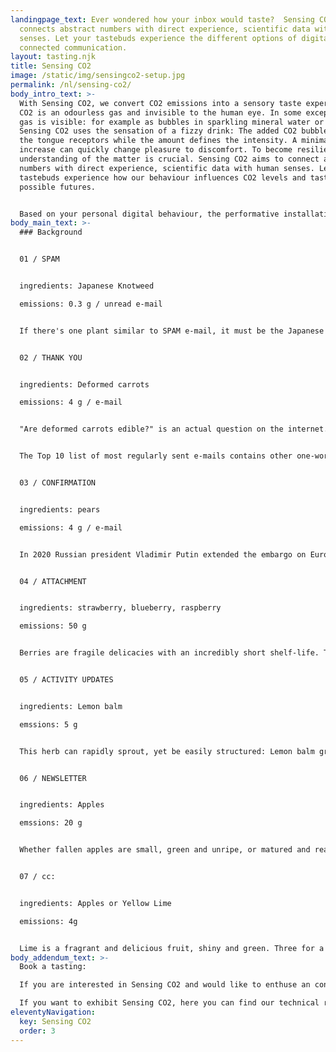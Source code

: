 ```yaml
---
landingpage_text: Ever wondered how your inbox would taste?  Sensing CO2
  connects abstract numbers with direct experience, scientific data with human
  senses. Let your tastebuds experience the different options of digital,
  connected communication.
layout: tasting.njk
title: Sensing CO2
image: /static/img/sensingco2-setup.jpg
permalink: /nl/sensing-co2/
body_intro_text: >-
  With Sensing CO2, we convert CO2 emissions into a sensory taste experience.
  CO2 is an odourless gas and invisible to the human eye. In some exceptions the
  gas is visible: for example as bubbles in sparkling mineral water or sodas.
  Sensing CO2 uses the sensation of a fizzy drink: The added CO2 bubbles trigger
  the tongue receptors while the amount defines the intensity. A minimal
  increase can quickly change pleasure to discomfort. To become resilient, an
  understanding of the matter is crucial. Sensing CO2 aims to connect abstract
  numbers with direct experience, scientific data with human senses. Let your
  tastebuds experience how our behaviour influences CO2 levels and taste
  possible futures.


  Based on your personal digital behaviour, the performative installation will enable you to experience different soft drinks, making you taste the different modes of digital, connected communication.
body_main_text: >-
  ### Background


  01 / SPAM


  ingredients: Japanese Knotweed

  emissions: 0.3 g / unread e-mail


  If there's one plant similar to SPAM e-mail, it must be the Japanese Knotweed. This very vigorous perennial plant is a very persistent weed. It's tough stems grow through concrete and can cause damage to buildings, pipes and roads. On top of that, it is so persistent that once it has rooted, it is incredibly difficult to get rid of. So much so, that there are Knotweed control companies who basically act as SPAM filter. What to do about it yourself? Be scarce with sharing your e-mail adress and adjust your SPAM filter every season. As for the Knotweed: try to weaken the plant by cutting the stems several times per growing cycle. The shoots should be discarded (...not in the compost where they will grow). But why waste Knotweed when the plant is edible? With a taste similar to rhubarb, sour, tart and tangy, Japanese Knotweed is the ideal ingredient for this refreshing lemonade.


  02 / THANK YOU


  ingredients: Deformed carrots

  emissions: 4 g / e-mail


  "Are deformed carrots edible?" is an actual question on the internet. Yes! They taste just like their straight companions! Please don't discriminate based on appearance. Also: Think twice about sending that e-mail simply containing 'Thank you!' or 'thanks!!' or perhaps 'thx'. The exceptionally shaped carrot is our mascotte for being overly perfect and polite. If every Dutch person sent one less thank you e-mail per day, it would save 5073 tonnes of carbon a year - equivalent to 25,052 flights to Madrid. Let's save the world with imperfection!


  The Top 10 list of most regularly sent e-mails contains other one-word-mails to perhaps skip every once in a while: 1. Thank you 2. Thanks 3. Have a good weekend 4. Received 5. Appreciated 6. Have a good evening 7. Did you get/see this? 8. Cheers 9. You too 10. LOL


  03 / CONFIRMATION


  ingredients: pears

  emissions: 4 g / e-mail


  In 2020 Russian president Vladimir Putin extended the embargo on European food until 2022. Dutch and Belgian pear farmers suffer particularly and experience volatile sales. Take a look at your inbox and count the confirmation e-mails. Why not put an embargo on those too! When ordering just one item online, you can receive up to 8 e-mails: confirmation of your account, confirmation of your order, confirmation that the package is sent out, confirmation that the package arrived at the distribution center.. and so forth. One confirmation is enough! Time for an automated email boycott!


  04 / ATTACHMENT


  ingredients: strawberry, blueberry, raspberry

  emissions: 50 g


  Berries are fragile delicacies with an incredibly short shelf-life. This makes them one of the most wasted fruits. Yet their packaging and transport is a highly consuming affair. If e-mails were fruits, large attachments would be berries. Sending high-resolution photos and extensive .pdf files is the most consuming e-mail variant. Such files are better stored on a (local) server with a shareable direct link.


  05 / ACTIVITY UPDATES


  ingredients: Lemon balm

  emssions: 5 g


  This herb can rapidly sprout, yet be easily structured: Lemon balm grows in clumps and spreads by seeds and vegetatively (a new seedling germinates from a fragment of the parent plant). Once you start growing it, there's almost always too much, just like those activity updates in your inbox. Activity updates are e-mails sent by social platforms such as Facebook, Slack or Teams. It is a practical feature to not miss important messages. But does it also happen to you, that your entire inbox is overwhelmed with updates? These e-mails of notifications of updates of activities are like the overly energetic lemon balm, adjust to taste.


  06 / NEWSLETTER


  ingredients: Apples

  emssions: 20 g


  Whether fallen apples are small, green and unripe, or matured and ready to harvest: they are the result of a trees' natural size reduction. This moment is called “June drop”. An inbox can sometimes look quite similar to the ground underneath a tree: scattered with newsletters that stay unread until the next season or are deleted without being read. Receiving mail from senders that you haven't signed up for? There should always be an 'unsubscribe' link at the end of an e-mail. Pour yourself a glass of lemonade, unsuscribe from all those unread newsletters and save up to 60kg of CO2 emissions in a year (which is equal to producing 1kg of beef)!


  07 / cc:


  ingredients: Apples or Yellow Lime

  emissions: 4g


  Lime is a fragrant and delicious fruit, shiny and green. Three for a euro? Often it happens that only one is eaten while the others stay untouched and dry up and turn yellow. Their fate is similar to many cc: e-mail's, received, unread and slowly loosing relevance. On the contrary, yellow limes are still full of flavour and have been used to make this zesty lemonade.
body_addendum_text: >-
  Book a tasting:

  If you are interested in Sensing CO2 and would like to enthuse an conversation by and create an unique experience for your organization or event, you can contact us here.

  If you want to exhibit Sensing CO2, here you can find our technical rider.
eleventyNavigation:
  key: Sensing CO2
  order: 3
---
```

